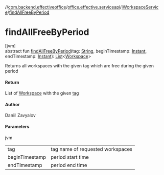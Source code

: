 //[com.backend.effectiveoffice](../../../index.md)/[office.effective.serviceapi](../index.md)/[IWorkspaceService](index.md)/[findAllFreeByPeriod](find-all-free-by-period.md)

# findAllFreeByPeriod

[jvm]\
abstract fun [findAllFreeByPeriod](find-all-free-by-period.md)(tag: [String](https://kotlinlang.org/api/latest/jvm/stdlib/kotlin/-string/index.html), beginTimestamp: [Instant](https://docs.oracle.com/javase/8/docs/api/java/time/Instant.html), endTimestamp: [Instant](https://docs.oracle.com/javase/8/docs/api/java/time/Instant.html)): [List](https://kotlinlang.org/api/latest/jvm/stdlib/kotlin.collections/-list/index.html)&lt;[Workspace](../../office.effective.model/-workspace/index.md)&gt;

Returns all workspaces with the given tag which are free during the given period

#### Return

List of [Workspace](../../office.effective.model/-workspace/index.md) with the given [tag](find-all-free-by-period.md)

#### Author

Daniil Zavyalov

#### Parameters

jvm

| | |
|---|---|
| tag | tag name of requested workspaces |
| beginTimestamp | period start time |
| endTimestamp | period end time |
